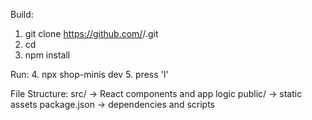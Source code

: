 Build:
1. git clone https://github.com/<your-username>/<repo-name>.git
2. cd <repo-name>
3. npm install

Run: 
4. npx shop-minis dev
5. press 'I'

File Structure:
src/ → React components and app logic
public/ → static assets
package.json → dependencies and scripts
